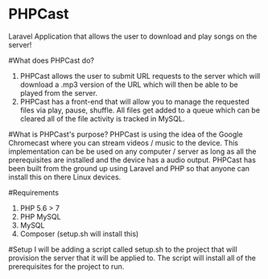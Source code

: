 # PHPCast
Laravel Application that allows the user to download and play songs on the server!

#What does PHPCast do?
1. PHPCast allows the user to submit URL 	requests to the server which will download a .mp3 version of the URL which will then be able to be played from the server.
2. PHPCast has a front-end that will allow you to manage the requested files via play, pause, shuffle. All files get added to a queue which can be cleared all of the file activity is tracked in MySQL.

#What is PHPCast's purpose?
PHPCast is using the idea of the Google Chromecast where you can stream videos / music to the device. This implementation can be  be used on any computer / server as long as all the prerequisites are installed and the device has a audio output. PHPCast has been built from the ground up using Laravel and PHP so that anyone can install this on there Linux devices.

#Requirements
1. PHP 5.6 > 7
2. PHP MySQL 
3. MySQL
4. Composer (setup.sh will install this)

#Setup
I will be adding a script called setup.sh to the project that will provision the server that it will be applied to. The script will install all of the prerequisites for the project to run.

